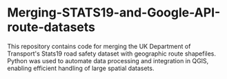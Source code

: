 # Merging-STATS19-and-Google-API-route-datasets
This repository contains code for merging the UK Department of Transport's Stats19 road safety dataset with geographic route shapefiles. Python was used to automate data processing and integration in QGIS, enabling efficient handling of large spatial datasets. 

